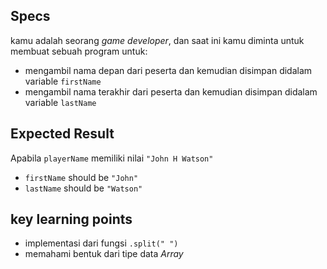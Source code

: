 ## Specs
kamu adalah seorang *game developer*, dan saat ini kamu diminta untuk membuat sebuah program untuk:
- mengambil nama depan dari peserta dan kemudian disimpan didalam variable `firstName`
- mengambil nama terakhir dari peserta dan kemudian disimpan didalam variable `lastName`
## Expected Result
Apabila `playerName` memiliki nilai `"John H Watson"`
- `firstName` should be `"John"`
- `lastName` should be `"Watson"`

## key learning points
- implementasi dari fungsi `.split(" ")`
- memahami bentuk dari tipe data *Array*